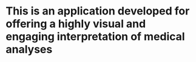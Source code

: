 # This is an application developed for offering a highly visual and engaging interpretation of medical analyses
